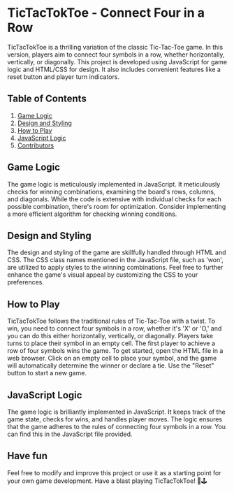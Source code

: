 # TicTacTokToe - Connect Four in a Row

TicTacTokToe is a thrilling variation of the classic Tic-Tac-Toe game. In this version, players aim to connect four symbols in a row, whether horizontally, vertically, or diagonally. This project is developed using JavaScript for game logic and HTML/CSS for design. It also includes convenient features like a reset button and player turn indicators.

## Table of Contents
1. [Game Logic](#game-logic)
2. [Design and Styling](#design-and-styling)
3. [How to Play](#how-to-play)
4. [JavaScript Logic](#javascript-logic)
5. [Contributors](#contributors)

## Game Logic

The game logic is meticulously implemented in JavaScript. It meticulously checks for winning combinations, examining the board's rows, columns, and diagonals. While the code is extensive with individual checks for each possible combination, there's room for optimization. Consider implementing a more efficient algorithm for checking winning conditions.

## Design and Styling

The design and styling of the game are skillfully handled through HTML and CSS. The CSS class names mentioned in the JavaScript file, such as 'won', are utilized to apply styles to the winning combinations. Feel free to further enhance the game's visual appeal by customizing the CSS to your preferences.

## How to Play

TicTacTokToe follows the traditional rules of Tic-Tac-Toe with a twist. To win, you need to connect four symbols in a row, whether it's 'X' or 'O,' and you can do this either horizontally, vertically, or diagonally. Players take turns to place their symbol in an empty cell. The first player to achieve a row of four symbols wins the game. To get started, open the HTML file in a web browser. Click on an empty cell to place your symbol, and the game will automatically determine the winner or declare a tie. Use the "Reset" button to start a new game.


## JavaScript Logic

The game logic is brilliantly implemented in JavaScript. It keeps track of the game state, checks for wins, and handles player moves. The logic ensures that the game adheres to the rules of connecting four symbols in a row. You can find this in the JavaScript file provided.

## Have fun
Feel free to modify and improve this project or use it as a starting point for your own game development. Have a blast playing TicTacTokToe! 🎉🕹️
